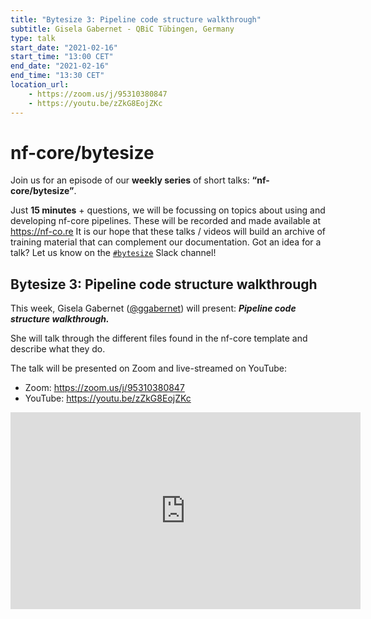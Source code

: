 ```yaml
---
title: "Bytesize 3: Pipeline code structure walkthrough"
subtitle: Gisela Gabernet - QBiC Tübingen, Germany
type: talk
start_date: "2021-02-16"
start_time: "13:00 CET"
end_date: "2021-02-16"
end_time: "13:30 CET"
location_url:
    - https://zoom.us/j/95310380847
    - https://youtu.be/zZkG8EojZKc
---
```


# nf-core/bytesize

Join us for an episode of our **weekly series** of short talks: **“nf-core/bytesize”**.

Just **15 minutes** + questions, we will be focussing on topics about using and developing nf-core pipelines.
These will be recorded and made available at <https://nf-co.re>
It is our hope that these talks / videos will build an archive of training material that can complement our documentation. Got an idea for a talk? Let us know on the [`#bytesize`](https://nfcore.slack.com/channels/bytesize) Slack channel!

## Bytesize 3: Pipeline code structure walkthrough

This week, Gisela Gabernet ([@ggabernet](http://github.com/ggabernet/)) will present: _**Pipeline code structure walkthrough.**_

She will talk through the different files found in the nf-core template and describe what they do.

The talk will be presented on Zoom and live-streamed on YouTube:

* Zoom: <https://zoom.us/j/95310380847>
* YouTube: <https://youtu.be/zZkG8EojZKc>

<div class="embed-responsive embed-responsive-16by9">
    <iframe width="560" height="315" src="https://www.youtube.com/embed/zZkG8EojZKc" frameborder="0" allow="accelerometer; autoplay; clipboard-write; encrypted-media; gyroscope; picture-in-picture" allowfullscreen></iframe>
</div>
